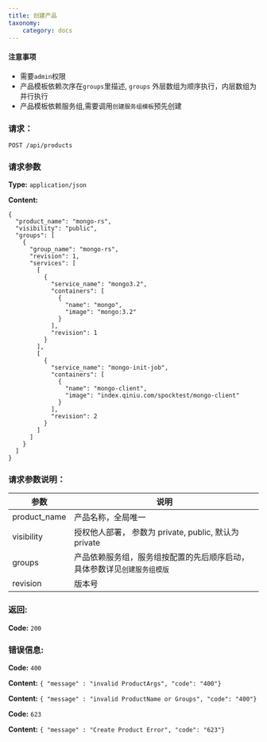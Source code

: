 ```yaml
---
title: 创建产品
taxonomy:
    category: docs
---
```

 
#### 注意事项

- 需要`admin`权限
- 产品模板依赖次序在`groups`里描述, `groups` 外层数组为顺序执行，内层数组为并行执行
- 产品模板依赖服务组,需要调用`创建服务组模板`预先创建

### 请求：

    POST /api/products

### 请求参数
	
**Type:** `application/json`

**Content:**

```
{
  "product_name": "mongo-rs",
  "visibility": "public",
  "groups": [
    {
      "group_name": "mongo-rs",
      "revision": 1,
      "services": [
        [
          {
            "service_name": "mongo3.2",
            "containers": [
              {
                "name": "mongo",
                "image": "mongo:3.2"
              }
            ],
            "revision": 1
          }
        ],
        [
          {
            "service_name": "mongo-init-job",
            "containers": [
              {
                "name": "mongo-client",
                "image": "index.qiniu.com/spocktest/mongo-client"
              }
            ],
            "revision": 2
          }
        ]
      ]
    }
  ]
}
```

### 请求参数说明：

|参数|说明|
|---|---|
|product_name|产品名称，全局唯一|
|visibility| 授权他人部署， 参数为 private, public, 默认为 private
|groups|产品依赖服务组，服务组按配置的先后顺序启动，具体参数详见`创建服务组模版`|
|revision|版本号|

### 返回:

**Code:** `200`

### 错误信息:

**Code:** `400`

**Content:** `{ "message" : "invalid ProductArgs", "code": "400"}`

**Content:** `{ "message" : "invalid ProductName or Groups", "code": "400"}`

**Code:** `623`

**Content:** `{ "message" : "Create Product Error", "code": "623"}`